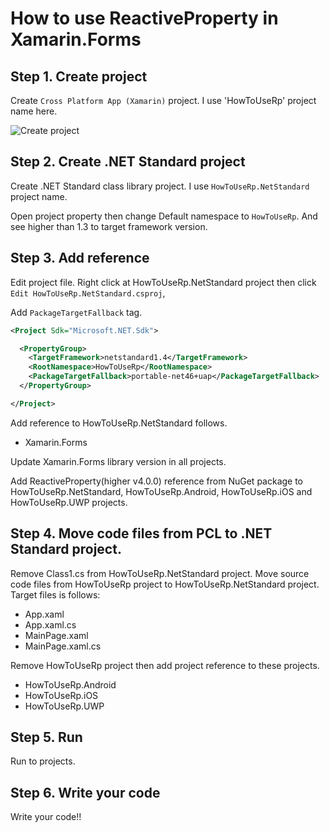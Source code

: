 # How to use ReactiveProperty in Xamarin.Forms

## Step 1. Create project

Create `Cross Platform App (Xamarin)` project.
I use 'HowToUseRp' project name here.

![Create project](Images/xf-howtouserp-createproject-en.png)

## Step 2. Create .NET Standard project

Create .NET Standard class library project.
I use `HowToUseRp.NetStandard` project name.

Open project property then change Default namespace to `HowToUseRp`.
And see higher than 1.3 to target framework version.

## Step 3. Add reference

Edit project file. Right click at HowToUseRp.NetStandard project then click `Edit HowToUseRp.NetStandard.csproj`,

Add `PackageTargetFallback` tag.

```xml
<Project Sdk="Microsoft.NET.Sdk">

  <PropertyGroup>
    <TargetFramework>netstandard1.4</TargetFramework>
    <RootNamespace>HowToUseRp</RootNamespace>
    <PackageTargetFallback>portable-net46+uap</PackageTargetFallback>
  </PropertyGroup>

</Project>
```

Add reference to HowToUseRp.NetStandard follows.

- Xamarin.Forms

Update Xamarin.Forms library version in all projects.

Add ReactiveProperty(higher v4.0.0) reference from NuGet package to HowToUseRp.NetStandard, HowToUseRp.Android, HowToUseRp.iOS and HowToUseRp.UWP projects.

## Step 4. Move code files from PCL to .NET Standard project.

Remove Class1.cs from HowToUseRp.NetStandard project.
Move source code files from HowToUseRp project to HowToUseRp.NetStandard project.
Target files is follows:

- App.xaml
- App.xaml.cs
- MainPage.xaml
- MainPage.xaml.cs

Remove HowToUseRp project then add project reference to these projects.

- HowToUseRp.Android
- HowToUseRp.iOS
- HowToUseRp.UWP

## Step 5. Run

Run to projects.

## Step 6. Write your code

Write your code!!
